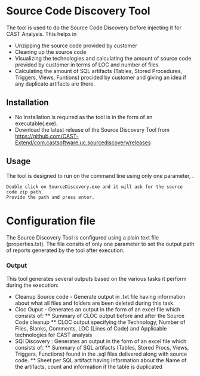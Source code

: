 # Source Code Discovery Tool
The tool is used to do the Source Code Discovery before injecting it for CAST Analysis. This helps in
 * Unzipping the source code provided by customer
 * Cleaning up the source code
 * Visualizing the technologies and calculating the amount of source code provided by customer in terms of LOC and number of files
 * Calculating the amount of SQL artifacts (Tables, Stored Procedures, Triggers, Views, Funtions) procided by customer and giving an idea if any duplicate artifacts are there.

## Installation
* No installation is required as the tool is in the form of an executable(.exe). 
* Download the latest release of the Source Discovery Tool from https://github.com/CAST-Extend/com.castsoftware.uc.sourcediscovery/releases

## Usage
The tool is designed to run on the command line using only one parameter, <Source Code Zip Path>.

    Double click on SourceDiscovery.exe and it will ask for the source code zip path.
    Provide the path and press enter.

# Configuration file
The Source Discovery Tool is configured using a plain text file (properties.txt).  The file consits of only one parameter to set the output path of reports generated by the tool after execution.  

### Output
This tool generates several outputs based on the various tasks it perform during the execution:
  * Cleanup Source code - Generate output in .txt file having information about what all files and folders are been deleted during this task.
  * Cloc Ouput - Generates an output in the form of an excel file which consists of:
    ** Summary of CLOC output before and after the Source Code cleanup
    ** CLOC output specifying the Technology, Number of Files, Blanks, Comments, LOC (Lines of Code) and Applicable technologies for CAST analysis 
  * SQl Discovery : Generates an output in the form of an excel file which consists of: 
    ** Summary of SQL artifacts (Tables, Stored Procs, Views, Triggers, Functions) found in the .sql files delivered along with source code.
    ** Sheet per SQL artifact having information about the Name of the artifacts, count and information if the table is duplicated


